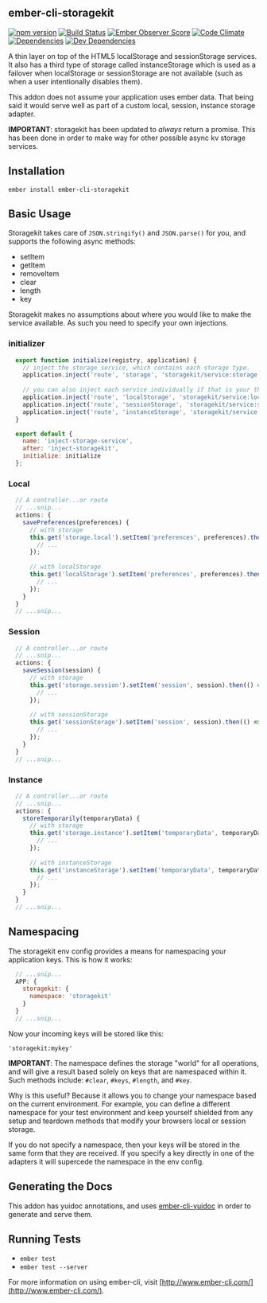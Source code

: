 ## ember-cli-storagekit 
[![npm version](https://badge.fury.io/js/ember-cli-storagekit.svg)](http://badge.fury.io/js/ember-cli-storagekit) [![Build Status](https://travis-ci.org/kennethdavidbuck/ember-cli-storagekit.svg?branch=develop)](https://travis-ci.org/kennethdavidbuck/ember-cli-storagekit) [![Ember Observer Score](http://emberobserver.com/badges/ember-cli-storagekit.svg)](http://emberobserver.com/addons/ember-cli-storagekit) [![Code Climate](https://codeclimate.com/github/kennethdavidbuck/ember-cli-storagekit/badges/gpa.svg)](https://codeclimate.com/github/kennethdavidbuck/ember-cli-storagekit/badges) [![Dependencies](https://david-dm.org/kennethdavidbuck/ember-cli-storagekit.svg)](https://david-dm.org/kennethdavidbuck/ember-cli-storagekit) [![Dev Dependencies](https://david-dm.org/kennethdavidbuck/ember-cli-storagekit/dev-status.svg)](https://david-dm.org/kennethdavidbuck/ember-cli-storagekit#info=devDependencies&view=table) 

A thin layer on top of the HTML5 localStorage and sessionStorage services. It also has a third type of storage called 
instanceStorage which is used as a failover when localStorage or sessionStorage are not available (such as when a user intentionally disables them).

This addon does not assume your application uses ember data. That being said it would serve well as part of a custom local, session, instance storage adapter.

**IMPORTANT**: storagekit has been updated to _always_ return a promise. This has been done in order to make way for other
possible async kv storage services.

## Installation

```
ember install ember-cli-storagekit
```

## Basic Usage
Storagekit takes care of ```JSON.stringify()``` and ```JSON.parse()``` for you, and supports the following async methods:

* setItem
* getItem
* removeItem
* clear
* length
* key

Storagekit makes no assumptions about where you would like to make the service available. As such you need to specify your own injections.

### initializer
```javascript
  export function initialize(registry, application) {
    // inject the storage service, which contains each storage type.
    application.inject('route', 'storage', 'storagekit/service:storage');
    
    // you can also inject each service individually if that is your thing.
    application.inject('route', 'localStorage', 'storagekit/service:local-storage');
    application.inject('route', 'sessionStorage', 'storagekit/service:session-storage');
    application.inject('route', 'instanceStorage', 'storagekit/service:instance-storage');
  }

  export default {
    name: 'inject-storage-service',
    after: 'inject-storagekit',
    initialize: initialize
  };
```

### Local
```javascript
  // A controller...or route
  // ...snip...
  actions: {
    savePreferences(preferences) {
      // with storage
      this.get('storage.local').setItem('preferences', preferences).then(() => {
        // ...
      });
      
      // with localStorage
      this.get('localStorage').setItem('preferences', preferences).then(() => {
        // ...
      });
    }
  }
  // ...snip...
```

### Session
```javascript
  // A controller...or route
  // ...snip...
  actions: {
    saveSession(session) {
      // with storage
      this.get('storage.session').setItem('session', session).then(() => {
        // ...
      });
    
      // with sessionStorage
      this.get('sessionStorage').setItem('session', session).then(() => {
        // ...
      });
    }
  }
  // ...snip...
```

### Instance
```javascript
  // A controller...or route
  // ...snip...
  actions: {
    storeTemporarily(temporaryData) {
      // with storage
      this.get('storage.instance').setItem('temporaryData', temporaryData).then(() => {
        // ...
      });
    
      // with instanceStorage
      this.get('instanceStorage').setItem('temporaryData', temporaryData).then(() => {
        // ...
      });
    }
  }
  // ...snip...
```

## Namespacing
The storagekit env config provides a means for namespacing your application keys. This is how it works:

```javascript
  // ...snip...
  APP: {
    storagekit: {
      namespace: 'storagekit'
    }
  }
  // ...snip...
```

Now your incoming keys will be stored like this:

```
'storagekit:mykey'
```

**IMPORTANT**: The namespace defines the storage "world" for all operations, and will give a result based solely on keys that are namespaced within it. Such methods include: ```#clear```, ```#keys```, ```#length```, and ```#key```. 

Why is this useful? Because it allows you to change your namespace based on the current environment. For example, you can define a different namespace for your test environment and keep yourself shielded from any setup and teardown methods that modify your browsers local or session storage.

If you do not specify a namespace, then your keys will be stored in the same form that they are received. If you 
specify a key directly in one of the adapters it will supercede the namespace in the env config.


## Generating the Docs
This addon has yuidoc annotations, and uses [ember-cli-yuidoc](https://github.com/nicoulaj/idea-markdown) in order to generate and serve them.

## Running Tests

* `ember test`
* `ember test --server`

For more information on using ember-cli, visit [http://www.ember-cli.com/](http://www.ember-cli.com/).
